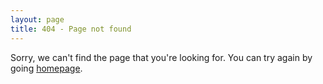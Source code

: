 ```yaml
---
layout: page
title: 404 - Page not found
---
```


Sorry, we can't find the page that you're looking for. You can try again by going [homepage][1].

[1]: blog.mynameisdhr.com